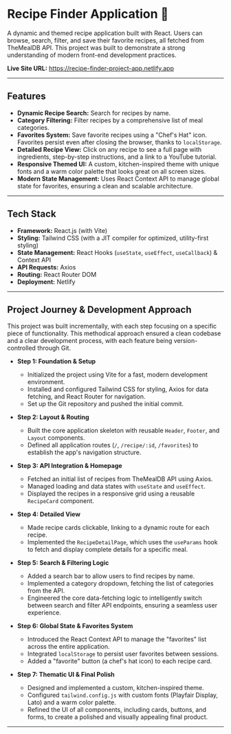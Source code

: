 # Recipe Finder Application 🍳

A dynamic and themed recipe application built with React. Users can browse, search, filter, and save their favorite recipes, all fetched from TheMealDB API. This project was built to demonstrate a strong understanding of modern front-end development practices.

**Live Site URL:** https://recipe-finder-project-app.netlify.app



---

## Features

-   **Dynamic Recipe Search:** Search for recipes by name.
-   **Category Filtering:** Filter recipes by a comprehensive list of meal categories.
-   **Favorites System:** Save favorite recipes using a "Chef's Hat" icon. Favorites persist even after closing the browser, thanks to `localStorage`.
-   **Detailed Recipe View:** Click on any recipe to see a full page with ingredients, step-by-step instructions, and a link to a YouTube tutorial.
-   **Responsive Themed UI:** A custom, kitchen-inspired theme with unique fonts and a warm color palette that looks great on all screen sizes.
-   **Modern State Management:** Uses React Context API to manage global state for favorites, ensuring a clean and scalable architecture.

---

## Tech Stack

-   **Framework:** React.js (with Vite)
-   **Styling:** Tailwind CSS (with a JIT compiler for optimized, utility-first styling)
-   **State Management:** React Hooks (`useState`, `useEffect`, `useCallback`) & Context API
-   **API Requests:** Axios
-   **Routing:** React Router DOM
-   **Deployment:** Netlify

---

## Project Journey & Development Approach

This project was built incrementally, with each step focusing on a specific piece of functionality. This methodical approach ensured a clean codebase and a clear development process, with each feature being version-controlled through Git.

-   **Step 1: Foundation & Setup**
    -   Initialized the project using Vite for a fast, modern development environment.
    -   Installed and configured Tailwind CSS for styling, Axios for data fetching, and React Router for navigation.
    -   Set up the Git repository and pushed the initial commit.

-   **Step 2: Layout & Routing**
    -   Built the core application skeleton with reusable `Header`, `Footer`, and `Layout` components.
    -   Defined all application routes (`/`, `/recipe/:id`, `/favorites`) to establish the app's navigation structure.

-   **Step 3: API Integration & Homepage**
    -   Fetched an initial list of recipes from TheMealDB API using Axios.
    -   Managed loading and data states with `useState` and `useEffect`.
    -   Displayed the recipes in a responsive grid using a reusable `RecipeCard` component.

-   **Step 4: Detailed View**
    -   Made recipe cards clickable, linking to a dynamic route for each recipe.
    -   Implemented the `RecipeDetailPage`, which uses the `useParams` hook to fetch and display complete details for a specific meal.

-   **Step 5: Search & Filtering Logic**
    -   Added a search bar to allow users to find recipes by name.
    -   Implemented a category dropdown, fetching the list of categories from the API.
    -   Engineered the core data-fetching logic to intelligently switch between search and filter API endpoints, ensuring a seamless user experience.

-   **Step 6: Global State & Favorites System**
    -   Introduced the React Context API to manage the "favorites" list across the entire application.
    -   Integrated `localStorage` to persist user favorites between sessions.
    -   Added a "favorite" button (a chef's hat icon) to each recipe card.

-   **Step 7: Thematic UI & Final Polish**
    -   Designed and implemented a custom, kitchen-inspired theme.
    -   Configured `tailwind.config.js` with custom fonts (Playfair Display, Lato) and a warm color palette.
    -   Refined the UI of all components, including cards, buttons, and forms, to create a polished and visually appealing final product.

---
